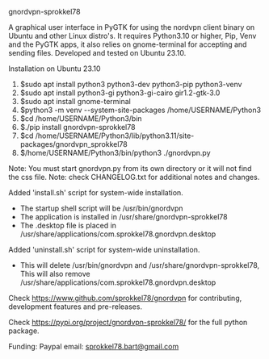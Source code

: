 gnordvpn-sprokkel78

A graphical user interface in PyGTK for using the nordvpn client binary on Ubuntu and other Linux distro's. 
It requires Python3.10 or higher, Pip, Venv and the PyGTK apps, it also relies on gnome-terminal for accepting
and sending files. Developed and tested on Ubuntu 23.10. 

Installation on Ubuntu 23.10

1. $sudo apt install python3 python3-dev python3-pip python3-venv
2. $sudo apt install python3-gi python3-gi-cairo gir1.2-gtk-3.0
3. $sudo apt install gnome-terminal
4. $python3 -m venv --system-site-packages /home/USERNAME/Python3
5. $cd /home/USERNAME/Python3/bin
6. $./pip install gnordvpn-sprokkel78
7. $cd /home/USERNAME/Python3/lib/python3.11/site-packages/gnordvpn_sprokkel78
8. $/home/USERNAME/Python3/bin/python3 ./gnordvpn.py

Note: You must start gnordvpn.py from its own directory or it will not find the css file.
Note: check CHANGELOG.txt for additional notes and changes.

Added 'install.sh' script for system-wide installation.
- The startup shell script will be /usr/bin/gnordvpn
- The application is installed in /usr/share/gnordvpn-sprokkel78
- The .desktop file is placed in /usr/share/applications/com.sprokkel78.gnordvpn.desktop

Added 'uninstall.sh' script for system-wide uninstallation.
- This will delete /usr/bin/gnordvpn and /usr/share/gnordvpn-sprokkel78,
  This will also remove /usr/share/applications/com.sprokkel78.gnordvpn.desktop
  
Check https://www.github.com/sprokkel78/gnordvpn for contributing, development features and pre-releases.

Check https://pypi.org/project/gnordvpn-sprokkel78/ for the full python package.

Funding: Paypal email: sprokkel78.bart@gmail.com
